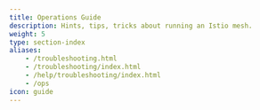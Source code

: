```yaml
---
title: Operations Guide
description: Hints, tips, tricks about running an Istio mesh.
weight: 5
type: section-index
aliases:
    - /troubleshooting.html
    - /troubleshooting/index.html
    - /help/troubleshooting/index.html
    - /ops
icon: guide
---
```

